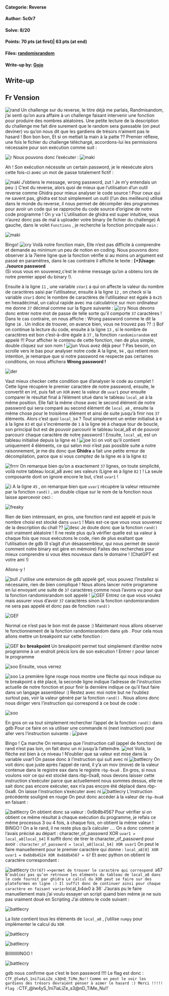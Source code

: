#### Categorie: Reverse
#### **Author**: 5c0r7
#### Solve: 8/20 
#### Points: 70 pts (at first)|  63 pts (at end)
#### Files: [randomisrandom](Files/randomisrandom)

#### Write-up by: [Gojo]() 

## Write-up
## Fr Vension
![rand](Images/random.png)
Un challenge sur du reverse, le titre déjà me parlais, Randmisandom, j’ai senti qu’on
aura affaire à un challenge faisant intervenir une fonction pour produire des nombres
aléatoires. Une petite lecture de la description du challenge me fait dire surement que
le random sera guessable (on peut deviner) vu qu’on nous dit que les gardiens de
trésors n’aiment pas le hasard !
Bon bon bon, Et si on mettait la main à la patte ??
Premier réflexe, une fois le fichier du challenge téléchargé, accordons-lui les
permissions nécessaire pour son exécution comme suit :

![r](Images/s1.png)
Nous pouvons donc l’exécuter :
![maki](Images/s2.png)

Ah ! Son exécution nécessite un certain password, je le réexécute alors cette fois-ci
avec un mot de passe totalement fictif :

![maki](Images/s3.png)
J’obtiens le message, wrong password, zut ! Je m’y entendais un peu :)
C’est du reverse, alors quoi de mieux que l’utilisation d’un outil reverse comme Ghidra
pour mieux analyser le code source !
Pour ceux qui ne savent pas, ghidra est tout simplement un outil (l’un des meilleurs)
utilisé dans le monde du reverse, il nous permet de décompiler des programmes pour
avoir un code qui se rapproche du code source d’origine de notre code programme !
On y va !
L’utilisation de ghidra est super intuitive, vous n’aurez donc pas de mal à uploader
votre binary (le fichier du challenge)
A gauche, dans le volet `Functions` , je recherche la fonction principale `main`  :

![maki](Images/s4.png)

Bingo!
![cry](Images/ru.png)
Voilà notre fonction main, Elle n’est pas difficile à comprendre et demande au
minimum un peu de notion en coding. Nous pouvons donc observer à la 7ieme ligne
que la fonction vérifie si au moins un argument est passé en paramètres, dans le cas
contraire il affiche le texte : **[+]Usage: ./source password**  
(Si vous vous en souvenez,c’est le même message qu’on a obtenu lors de notre premier appel du binary !).

Ensuite à la ligne `11` , une variable `sVar1`  a qui on affecte la valeur du nombre de
caractères saisi par l’utilisateur, ensuite à la ligne `12` , on check si la variable `sVar1` 
donc le nombre de caractères de l’utilisateur est égale à `0x25`  en hexadécimal, un
calcul rapide avec ma calculatrice sur mon ordinateur me donne `37`  décimal comme
sur la figure suivante :
![cry](Images/s6.png)
Nous devons donc entrer notre mot de passe de telle sorte qu’il comporte `37` 
caractères ! Dans le cas contraire, on nous affiche : Wrong password comme le dit la
ligne `16` .
Un indice de trouver, on avance bien, vous ne trouvez pas ?? :)
Bof on continue la lecture du code, ensuite à la ligne `13` , si le nombre de caractères
est bon c’est-à-dire égale à `37` , la fonction `randomisrandom` est appelé !!!
Pour afficher le contenu de cette fonction, rien de plus simple, double cliquez sur son
nom !
![jun](Images/s7.png)
Vous avez déjà peur ? Pas besoin, on scrolle vers le bas pour analyser notre code
A la ligne, `94` , qui retient mon intention, je remarque que si notre password ne
respecte pas certaines conditions, on nous affichera  **Wrong password !** 

![der](Images/s8.png)

Vaut mieux checker cette condition que d’analyser le code au complet !
Cette ligne récupère le premier caractère de notre password, ensuite, le convertit en
int, puis fait un `XOR`  avec la valeur de `uvar1`  pour ensuite comparer le résultat final à
l’élément situé dans le tableau `local_a8`  à la même position.
Elle fait la même chose avec le second élément de notre password qui sera comparé
au second élément de `local_a8` , ensuite la même chose pour le troisième élément et
ainsi de suite jusqu’à finir nos `37`  éléments.
Alors c’est quoi `local_b4`  ? Tout simplement un entier initialisé à `0`  à la ligne `83`  et qui
s’incrémente de `1` à la ligne `98`  à chaque tour de boucle, son principal but est de
pouvoir parcourir le tableau local_a8 et de pouvoir parcourir chaque caractère de
notre password !
Ensuite, `local_a8`, est un tableau initialisé depuis la ligne `46`  !
![joe](Images/s9.png)
Ici on voit qu’il contient uniquement 4 éléments, ce qui selon moi n’est pas possible
suite a notre raisonnement, je me dis donc que **Ghidra**  a fait une petite erreur de
décompilation, parce que si vous comptez de la ligne `46` à la ligne `82` 

![frrrr](Images/s10.png)
On remarque bien qu’on a exactement `37`  lignes, on toute simplicité, voilà notre
tableau local_a8 avec ses valeurs (Ligne `46`  à ligne `82` ) !
La seule composante dont on ignore encore le but, c’est `uvar1`  !

![i](Images/i.png)
A la ligne `45` , on remarque bien que `uvar1`  récupère la valeur retournée par la
fonction `rand()` , un double clique sur le nom de la fonction nous laisse apercevoir
ceci :

![freaky](Images/s11.png)

Rien de bien intéressant, en gros, une fonction rand est appelé et puis le nombre
choisi est stocké dans `uvar1`  !
Mais est-ce que vous vous souvenez de la description du chall ??
![desc](Images/s12.png)
Je doute donc que la fonction `rand()`  soit vraiment aléatoire !
Il ne reste plus qu’à vérifier quelle est sa valeur à chaque fois que nous exécutons le
code, rien de plus exaltant que l’utilisation de gdb (Il s’agit d’un désassembleur, qui
nous permet de savoir comment notre binary est gère en mémoire)
Faites des recherches pour mieux comprendre si vous êtes nouveaux dans le
domaine ! (ChatGPT est votre ami !)

Allons-y !

![bull](Images/s13.png)
J'utilise une extension de gdb appelé gef, vous pouvez l’installez si nécessaire, rien de
bien compliqué !
Nous allons lancer notre programme en lui envoyant une suite de `37`  caractères
comme nous l’avons vu pour que la fonction randomisrandom soit appelé !
![GEF](Images/s14.png)
Entrez ce que vous voulez mais assurer vous d’avoir `37`  caractères sinon la fonction
randomisrandom ne sera pas appelé et donc pas de fonction `rand()` 

![GEF](Images/s15.png)

Normal ce n’est pas le bon mot de passe :)
Maintenant nous allons observer le fonctionnement de la fonction randomisrandom
dans `gdb` . Pour cela nous allons mettre un breakpoint sur cette fonction :

![GEF](Images/s16.png)
**b= breakpoint** 
Un breakpoint permet tout simplement d’arrêter notre programme à un endroit
précis lors de son exécution !
Entrer r pour lancer le programme

![soo](Images/s17.png)
Ensuite, vous verrez

![soo](Images/s18.png)
La première ligne rouge nous montre une flèche qui nous indique ou le breakpoint a
été placé, la seconde ligne indique l’adresse de l’instruction actuelle de notre fonction
et pour finir la dernière indique ce qu’il faut faire dans un langage assembleur :)
Restez avec moi notre but ne l’oubliez surtout pas, voir la valeur généré par la
fonction `rand()` . Nous allons donc nous diriger vers l’instruction qui correspond à ce
bout de code :

![soo](Images/petit.png)

En gros on va tout simplement rechercher l’appel de la fonction `rand()`  dans gdb
Pour ce faire on va utiliser une commande ni (next instruction) pour aller vers
l’instruction suivante :
![pave](Images/s19.png)

Bingo ! Ça marche
On remarque que l’instruction call (appel de fonction) de rand n’est pas loin, on fait
donc un ni jusqu’à l’atteindre.
![not](Images/s20.png)
Voilà, la flèche est bien à ce niveau !
N’oublier que sa valeur est mise dans la variable uvar1
On passe donc à l’instruction qui suit avec ni
![battlecry](Images/21.png)
On voit donc que juste après l’appel de rand, il y’a un mov (move) de la valeur
contenue dans le registre eax dans le registre `rbp-0xa8` .
En gros, si nous voulons voir ce qui est stocké dans rbp-0xa8, nous devons laisser
cette instruction s’exécuter parce que actuellement nous sommes dessus, elle ne sait
donc pas encore exécuter, eax n’a pas encore été déplacé dans rbp-0xa8. On laisse
l’instruction s’exécuter avec ni
![battlecry](Images/22.png)
L’instruction précédente souligné en rouge
On peut donc accéder à la valeur de `rbp-0xa8`  en faisant :

![battlecry](Images/23.png)
On obtient donc sa valeur : 0x6b8b4567
Pour vérifier si on obtient ce même résultat à chaque exécution du programme, je
refais ce même processus 3 ou 4 fois, à chaque fois, on obtient la même valeur !
BINGO ! On a le rand, il ne reste plus qu’à calculer ….
On a donc comme je l’avais précisé au départ :
character_of_passowrd XOR `uvar1 = local_a8[local_b4]` 
Il suffit donc de tirer le character_of_passowrd pour avoir :
`character_of_passowrd = local_a8[local_b4] XOR uvar1` 
On peut le faire manuellement pour le premier caractère qui donne :
`local_a8[0] XOR uvar1 = 0x6b8b4524 XOR 0x6b8b4567 = 67` 
Et avec python on obtient le caractère correspondant :


![battlecry](Images/24.png)
`Chr(67)` ` =>permet de trouver le caractère qui correspond à `67` 
N’oubliez pas qu’on retrouve les éléments du tableau de local_a8 dans le code fournit
par ghidra
Le calcul du XOR peut se faire sur des plateformes en ligne :)
Il suffit donc de continuer ainsi pour chaque caractère en faisant varier `local_b4` de `0
à 36` 
J’aurais pu le faire manuellement mais j’ai voulu essayer un script quand bien même
je ne suis pas vraiment doué en Scripting
J’ai obtenu le code suivant :

![battlecry](Images/25.png)


La liste contient tous les éléments de `local_a8` , j’utilise `numpy`  pour implémenter le
calcul du `XOR` 

![battlecry](Images/26.png)







![battlecry](Images/27.png)

BIIIIIIIIIINGO !

![battlecry](Images/28.png)

gdb nous confirme que c’est le bon password !!!!
Le flag est donc : `CTF_@lw4yS_1ni7iaLiZe_s3@nD_TiMe_Nu!!` `
Comme on peut le voir les gardiens des trésors devraient penser à aimer le hasard :)
Merci !!!!!
Flag : `CTF_@lw4yS_1ni7iaLiZe_s3@nD_TiMe_Nu!!` 